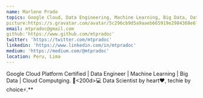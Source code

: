 ```yaml
---
name: Marlene Prado
topics: Google Cloud, Data Engineering, Machine Learning, Big Data, Data Science, Cloud Computing
picture:https://s.gravatar.com/avatar/5c296cb9d5a9aaeb665919e2984368e6?s=80
email: mtpradoc@gmail.com
github:'https://www.github.com/mtpradoc'
twitter: 'https://twitter.com/mtpradoc'
linkedin: 'https://www.linkedin.com/in/mtpradoc'
medium: 'https://medium.com/@mtpradoc'
location: Peru, Lima
---
```


Google Cloud Platform Certified | Data Engineer | Machine Learning | Big Data | Cloud Computging. 👩<200d>💻 Data Scientist by heart❤, techie by choice⚡.**
